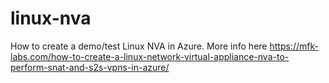# linux-nva
How to create a demo/test Linux NVA in Azure. More info here https://mfk-labs.com/how-to-create-a-linux-network-virtual-appliance-nva-to-perform-snat-and-s2s-vpns-in-azure/
